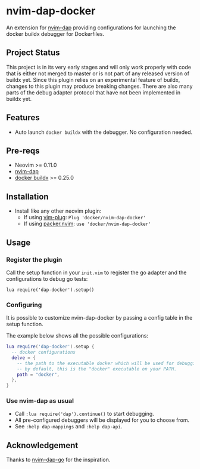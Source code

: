 # nvim-dap-docker

An extension for [nvim-dap][1] providing configurations for launching the docker buildx debugger for Dockerfiles.

## Project Status

This project is in its very early stages and will only work properly with code that is either not merged to master or is not part of any released version of buildx yet.
Since this plugin relies on an experimental feature of buildx, changes to this plugin may produce breaking changes.
There are also many parts of the debug adapter protocol that have not been implemented in buildx yet.

## Features

- Auto launch `docker buildx` with the debugger. No configuration needed.

## Pre-reqs

- Neovim >= 0.11.0
- [nvim-dap][1]
- [docker buildx][2] >= 0.25.0

## Installation

- Install like any other neovim plugin:
  - If using [vim-plug][3]: `Plug 'docker/nvim-dap-docker'`
  - If using [packer.nvim][4]: `use 'docker/nvim-dap-docker'`

## Usage

### Register the plugin

Call the setup function in your `init.vim` to register the go adapter and the configurations to debug go tests:

```vimL
lua require('dap-docker').setup()
```

### Configuring

It is possible to customize nvim-dap-docker by passing a config table in the setup function.

The example below shows all the possible configurations:

```lua
lua require('dap-docker').setup {
  -- docker configurations
  delve = {
    -- the path to the executable docker which will be used for debugging.
    -- by default, this is the "docker" executable on your PATH.
    path = "docker",
  },
}
```

### Use nvim-dap as usual

- Call `:lua require('dap').continue()` to start debugging.
- All pre-configured debuggers will be displayed for you to choose from.
- See `:help dap-mappings` and `:help dap-api`.

## Acknowledgement

Thanks to [nvim-dap-go][5] for the inspiration.

[1]: https://github.com/mfussenegger/nvim-dap
[2]: https://github.com/docker/buildx
[3]: https://github.com/junegunn/vim-plug
[4]: https://github.com/wbthomason/packer.nvim
[5]: https://github.com/leoluz/nvim-dap-go
